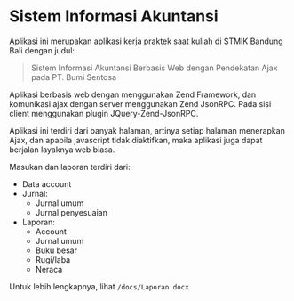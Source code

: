 # Sistem Informasi Akuntansi

Aplikasi ini merupakan aplikasi kerja praktek saat kuliah di STMIK Bandung Bali 
dengan judul: 

> Sistem Informasi Akuntansi Berbasis Web dengan Pendekatan Ajax pada PT. Bumi 
  Sentosa

Aplikasi berbasis web dengan menggunakan Zend Framework, dan komunikasi ajax 
dengan server menggunakan Zend JsonRPC. Pada sisi client menggunakan plugin 
JQuery-Zend-JsonRPC.

Aplikasi ini terdiri dari banyak halaman, artinya setiap halaman menerapkan Ajax, 
dan apabila javascript tidak diaktifkan, maka aplikasi juga dapat berjalan 
layaknya web biasa.

Masukan dan laporan terdiri dari: 

  * Data account
  * Jurnal:
    * Jurnal umum
    * Jurnal penyesuaian
  * Laporan:
    * Account
    * Jurnal umum
    * Buku besar
    * Rugi/laba
    * Neraca

Untuk lebih lengkapnya, lihat ``/docs/Laporan.docx``